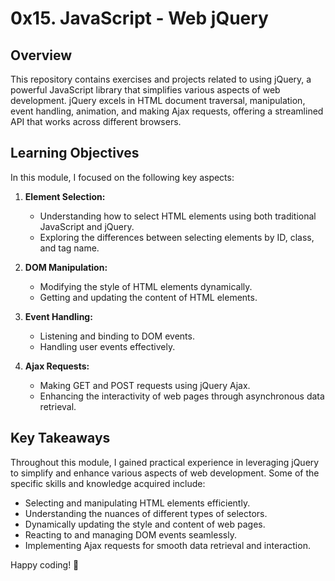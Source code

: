 # 0x15. JavaScript - Web jQuery

## Overview

This repository contains exercises and projects related to using jQuery, a powerful JavaScript library that simplifies various aspects of web development. jQuery excels in HTML document traversal, manipulation, event handling, animation, and making Ajax requests, offering a streamlined API that works across different browsers.

## Learning Objectives

In this module, I focused on the following key aspects:

1. **Element Selection:**
   - Understanding how to select HTML elements using both traditional JavaScript and jQuery.
   - Exploring the differences between selecting elements by ID, class, and tag name.

2. **DOM Manipulation:**
   - Modifying the style of HTML elements dynamically.
   - Getting and updating the content of HTML elements.

3. **Event Handling:**
   - Listening and binding to DOM events.
   - Handling user events effectively.

4. **Ajax Requests:**
   - Making GET and POST requests using jQuery Ajax.
   - Enhancing the interactivity of web pages through asynchronous data retrieval.

## Key Takeaways

Throughout this module, I gained practical experience in leveraging jQuery to simplify and enhance various aspects of web development. Some of the specific skills and knowledge acquired include:

- Selecting and manipulating HTML elements efficiently.
- Understanding the nuances of different types of selectors.
- Dynamically updating the style and content of web pages.
- Reacting to and managing DOM events seamlessly.
- Implementing Ajax requests for smooth data retrieval and interaction.



Happy coding! 🚀
